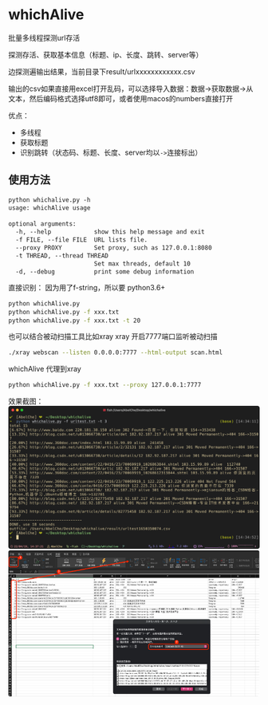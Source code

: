 # whichAlive

批量多线程探测url存活

探测存活、获取基本信息（标题、ip、长度、跳转、server等）

边探测遍输出结果，当前目录下result/urlxxxxxxxxxxxx.csv

输出的csv如果直接用excel打开乱码，可以选择导入数据：数据->获取数据->从文本，然后编码格式选择utf8即可，或者使用macos的numbers直接打开

优点：
- 多线程
- 获取标题
- 识别跳转（状态码、标题、长度、server均以`->`连接标出）

## 使用方法
```
python whichalive.py -h
usage: whichAlive usage

optional arguments:
  -h, --help            show this help message and exit
  -f FILE, --file FILE  URL lists file.
  --proxy PROXY         Set proxy, such as 127.0.0.1:8080
  -t THREAD, --thread THREAD
                        Set max threads, default 10
  -d, --debug           print some debug information
```

直接识别：
因为用了f-string，所以要 python3.6+
 ```sh
 python whichAlive.py
 python whichAlive.py -f xxx.txt
 python whichAlive.py -f xxx.txt -t 20
 ```

也可以结合被动扫描工具比如xray
xray 开启7777端口监听被动扫描
```sh
./xray webscan --listen 0.0.0.0:7777 --html-output scan.html
```

whichAlive 代理到xray
```sh
python whichAlive.py -f xxx.txt --proxy 127.0.0.1:7777
```

效果截图：
![](images/1.png)
![](images/2.png)

